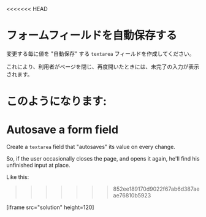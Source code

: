 
<<<<<<< HEAD
# フォームフィールドを自動保存する

変更する毎に値を "自動保存" する `textarea` フィールドを作成してください。

これにより、利用者がページを閉じ、再度開いたときには、未完了の入力が表示されます。

このようになります:
=======
# Autosave a form field

Create a `textarea` field that "autosaves" its value on every change.

So, if the user occasionally closes the page, and opens it again, he'll find his unfinished input at place.

Like this:
>>>>>>> 852ee189170d9022f67ab6d387aeae76810b5923

[iframe src="solution" height=120]
